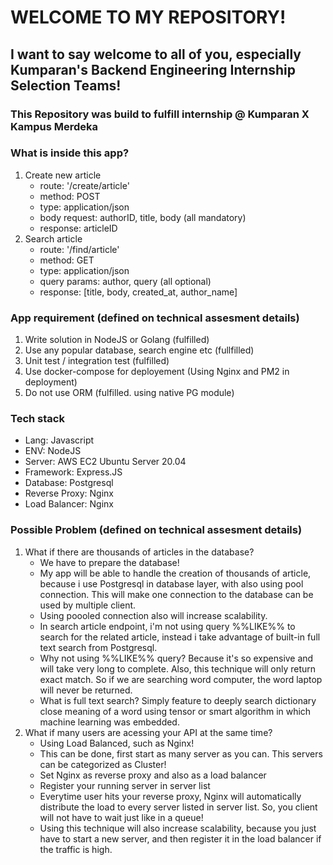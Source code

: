 # WELCOME TO MY REPOSITORY!
## I want to say welcome to all of you, especially Kumparan's Backend Engineering Internship Selection Teams!

### This Repository was build to fulfill internship @ Kumparan X Kampus Merdeka

### What is inside this app?
  1. Create new article
      - route: '/create/article'
      - method: POST
      - type: application/json
      - body request: authorID, title, body (all mandatory)
      - response: articleID
  2. Search article
      - route: '/find/article'
      - method: GET
      - type: application/json
      - query params: author, query (all optional)
      - response: [title, body, created_at, author_name]

### App requirement (defined on technical assesment details)
  1. Write solution in NodeJS or Golang (fulfilled)
  2. Use any popular database, search engine etc (fullfilled)
  3. Unit test / integration test (fulfilled)
  4. Use docker-compose for deployement (Using Nginx and PM2 in deployment)
  5. Do not use ORM (fulfilled. using native PG module)

### Tech stack
  - Lang: Javascript
  - ENV: NodeJS
  - Server: AWS EC2 Ubuntu Server 20.04
  - Framework: Express.JS
  - Database: Postgresql
  - Reverse Proxy: Nginx
  - Load Balancer: Nginx

### Possible Problem (defined on technical assesment details)
  1. What if there are thousands of articles in the database?
      - We have to prepare the database!
      - My app will be able to handle the creation of thousands of article, because i use Postgresql in database layer, with also using pool connection. This will make one connection to the database can be used by multiple client.
      - Using poooled connection also will increase scalability.
      - In search article endpoint, i'm not using query %%LIKE%% to search for the related article, instead i take advantage of built-in full text search from Postgresql.
      - Why not using %%LIKE%% query? Because it's so expensive and will take very long to complete. Also, this technique will only return exact match. So if we are searching word computer, the word laptop will never be returned.
      - What is full text search? Simply feature to deeply search dictionary close meaning of a word using tensor or smart algorithm in which machine learning was embedded.
  2. What if many users are acessing your API at the same time?
      - Using Load Balanced, such as Nginx!
      - This can be done, first start as many server as you can. This servers can be categorized as Cluster!
      - Set Nginx as reverse proxy and also as a load balancer
      - Register your running server in server list
      - Everytime user hits your reverse proxy, Nginx will automatically distribute the load to every server listed in server list. So, you client will not have to wait just like in a queue!
      - Using this technique will also increase scalability, because you just have to start a new server, and then register it in the load balancer if the traffic is high.